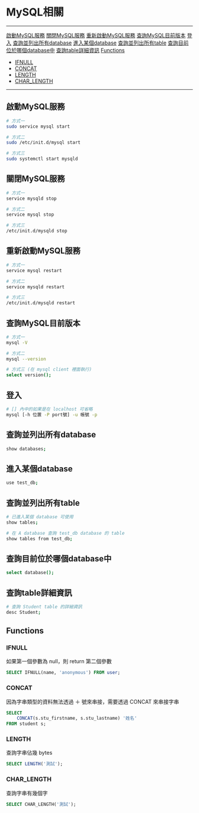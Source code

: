 # MySQL相關
---

[啟動MySQL服務](#啟動MySQL服務)
[關閉MySQL服務](#關閉MySQL服務)
[重新啟動MySQL服務](#重新啟動MySQL服務)
[查詢MySQL目前版本](#查詢MySQL目前版本)
[登入](#登入)
[查詢並列出所有database](#查詢並列出所有database)
[進入某個database](#進入某個database)
[查詢並列出所有table](#查詢並列出所有table)
[查詢目前位於哪個database中](#查詢目前位於哪個database中)
[查詢table詳細資訊](#查詢table詳細資訊)
[Functions](#Functions)
- [IFNULL](#IFNULL)
- [CONCAT](#CONCAT)
- [LENGTH](#LENGTH)
- [CHAR_LENGTH](#CHAR_LENGTH)

---

## 啟動MySQL服務
```sh
# 方式一
sudo service mysql start

# 方式二
sudo /etc/init.d/mysql start

# 方式三
sudo systemctl start mysqld
```

## 關閉MySQL服務
```sh
# 方式一
service mysqld stop

# 方式二
service mysql stop

# 方式三
/etc/init.d/mysqld stop
```

## 重新啟動MySQL服務
```sh
# 方式一
service mysql restart

# 方式二
service mysqld restart

# 方式三
/etc/init.d/mysqld restart
```

## 查詢MySQL目前版本
```sh
# 方式一
mysql -V

# 方式二
mysql --version

# 方式三 (在 mysql client 裡面執行)
select version();
```

## 登入
```sh
# [] 內中的如果是在 localhost 可省略
mysql [-h 位置 -P port號] -u 帳號 -p 
```

## 查詢並列出所有database
```sh
show databases;
```

## 進入某個database
```sh
use test_db;
```

## 查詢並列出所有table
```sh
# 已進入某個 database 可使用
show tables;

# 在 A database 查詢 test_db database 的 table
show tables from test_db;
```

## 查詢目前位於哪個database中
```sh
select database();
```

## 查詢table詳細資訊
```sh
# 查詢 Student table 的詳細資訊
desc Student;
```

## Functions
### IFNULL
如果第一個參數為 null，則 return 第二個參數
```sql
SELECT IFNULL(name, 'anonymous') FROM user;
```

### CONCAT
因為字串類型的資料無法透過 ＋ 號來串接，需要透過 CONCAT 來串接字串

```sql
SELECT 
	CONCAT(s.stu_firstname, s.stu_lastname) '姓名'
FROM student s;
```

### LENGTH
查詢字串佔幾 bytes
```sql
SELECT LENGTH('測試');
```

### CHAR_LENGTH
查詢字串有幾個字
```sql
SELECT CHAR_LENGTH('測試');
```